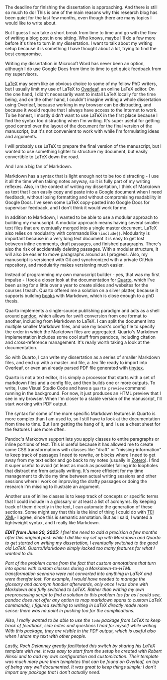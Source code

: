 <!--
.. title: 023 - Writing a PhD manuscript with Markdown and Quarto
.. slug: 023
.. date: 2025-02-18
.. tags: quarto, markdown
.. category: writing
.. link: 
.. description: 
.. type: text
-->

The deadline for finishing the dissertation is approaching. And there is still so much to do! This is one of the main reasons why this research blog has been quiet for the last few months, even though there are many topics I would like to write about. 

But I guess I can take a short break from time to time and go with the flow of writing a blog post in one sitting. Who knows, maybe I'll do a few more before it's time to turn in my dissertation. I want to talk about my writing setup because it is something I have thought about a lot, trying to find the best compromise. 

Writing my dissertation in Microsoft Word has never been an option, although I do use Google Docs from time to time to get quick feedback from my supervisors. 

[LaTeX](https://www.latex-project.org/) may seem like an obvious choice to some of my fellow PhD writers, but I usually limit my use of LaTeX to [Overleaf](https://www.overleaf.com), an online LaTeX editor. On the one hand, I didn't necessarily want to install LaTeX locally for the time being, and on the other hand, I couldn't imagine writing a whole dissertation using Overleaf, because working in my browser can be distracting, and because it would require that I always have access to the Internet to work. To be honest, I mostly didn't want to use LaTeX in the first place because I find the syntax too distracting when I'm writing. It's super useful for getting good control over the layout of the document for the final version of the manuscript, but it's not convenient to work with while I'm formulating ideas and arguments.

I will probably use LaTeX to prepare the final version of the manuscript, but I wanted to use something lighter to structure my document, but easily convertible to LaTeX down the road. 

And I am a big fan of Markdown.

Markdown has a syntax that is light enough not to be too distracting - I use it all the time when taking notes anyway, so it is fully part of my writing reflexes. Also, in the context of writing my dissertation, I think of Markdown as text that I can easily copy and paste into a Google document when I need feedback, without losing formatting and without compromising readability in Google Docs. I've seen some LaTeX copy-pasted into Google Docs for supervisor feedback, and I don't think it would work for me. 

In addition to Markdown, I wanted to be able to use a modular approach to building my manuscript. A modular approach means having several smaller text files that are eventually merged into a single master document. LaTeX also relies on modularity with commands like `\include{}`. Modularity is important because in a very long text document it is easy to get lost between inline comments, draft passages, and finished paragraphs. There's also the risk of accidentally deleting passages. With a modular structure, it will also be easier to move paragraphs around as I progress. Also, my manuscript is versioned with Git and synchronized with a private GitHub repository, and modularity makes versioning much easier.

Instead of programming my own manuscript builder - yes, that was my first impulse - I took a closer look at the documentation for [Quarto](https://quarto.org/), which I've been using for a little over a year to create slides and websites for the courses I teach. Quarto offered me a solution on a silver platter, because it supports building [books](https://quarto.org/docs/reference/projects/books.html) with Markdown, which is close enough to a phD thesis. 

Quarto implements a single-source publishing paradigm and acts as a shell around [pandoc](https://pandoc.org/), which allows for swift conversion from one format to another, including from Markdown to LaTeX. I can split the document into multiple smaller Markdown files, and use my book's config file to specify the order in which the Markdown files are aggregated. Quarto's Markdown implementation includes some cool stuff from pandocs, including citation and cross-reference management. It's really worth taking a look at the documentation.

So with Quarto, I can write my dissertation as a series of smaller Markdown files, and end up with a master .md file, a .tex file ready to import into Overleaf, or even an already parsed PDF file generated with [tinytex](https://quarto.org/docs/output-formats/pdf-engine.html). 

Quarto is not a text editor, it is simply a processor that starts with a set of markdown files and a config file, and then builds one or more outputs. To write, I use Visual Studio Code and have a `quarto preview` command running in the background. For now, it just produces an HTML preview that I see in my browser. When I'm closer to a stable version of the manuscript, I'll start working with PDF output.

The syntax for some of the more specific Markdown features in Quarto is more complex than I am used to, so I still have to look at the documentation from time to time. But I am getting the hang of it, and I use a cheat sheet for the features I use more often. 

Pandoc's Markdown support lets you apply classes to entire paragraphs or inline portions of text. This is useful because it has allowed me to create some CSS transformations with classes like "draft" or "missing-information" to keep track of passages I need to rewrite, or blocks where I need to get away from my text editor and go back to my notes (usually in [Zotero](https://www.zotero.org/)). I find it super useful to avoid (at least as much as possible) falling into loopholes that distract me from actually writing. It's more efficient for my time management to divide my time between actual writing sessions and other sessions where I work on improving the drafty passages or doing the research I'm missing to illustrate an argument. 

Another use of inline classes is to keep track of concepts or specific terms that I could include in a glossary or at least a list of acronyms. By keeping track of them directly in the text, I can automate the generation of these sections. Some might say that this is the kind of thing I could do with [TEI XML](https://tei-c.org/release/doc/tei-p5-doc/en/html/index.html)- I agree, since this is semantic annotation. But as I said, I wanted a lightweight syntax, and I really like Markdown.  


***EDIT from June 20, 2025:** I feel the need to add a precision a few months after this original post: while I did like my set up with Markdown and Quarto to get started on writing my dissertation, I eventually switched to the good old LaTeX. Quarto/Markdown simply lacked too many features for what I wanted to do.* 

*Part of the problem came from the fact that custom annotations that turn into spans with custom classes during a Markdown-to-HTML transformation scenario were not converted into anything in LaTeX and were therefor lost. For example, I would have needed to manage the glossary and acronym handler afterwards, only once I was done with Markdown and fully switched to LaTeX. Rather than writing my own preprocessing script to find a solution to this problem (as far as I could see, pandoc does not offer any option to map markdown spans to custom LaTeX commands), I figured swithing to writing in LaTeX directly made more sense: there was no point in pushing too far the complications.*

*Also, I really wanted to be able to use the `todo` package from LaTeX to keep track of feedback, side notes and questions I had for myself while writing. With this package, they are visible in the PDF output, which is useful also when I share my text with other people.*

*Lastly, Roch Delanney greatly facilitated this switch by sharing his LaTeX template with me. It was easy to start from the setup he created with Robert Alessi and to add my own configuration and customization. Their template was much more pure than templates that can be found on Overleaf, on top of being very well documented. It was great to keep things simple: I don't import any package that I don't actually need.*